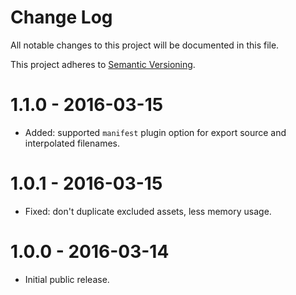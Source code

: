 # Change Log

All notable changes to this project will be documented in this file.

This project adheres to [Semantic Versioning](http://semver.org/).

# 1.1.0 - 2016-03-15

-   Added: supported `manifest` plugin option for export source and interpolated filenames.

# 1.0.1 - 2016-03-15

-   Fixed: don't duplicate excluded assets, less memory usage.

# 1.0.0 - 2016-03-14

-   Initial public release.
